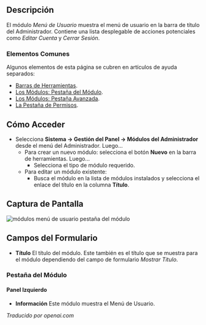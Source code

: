 <!-- Filename: Help4.x:Admin_Modules:_User_Menu  / Display title: Modules : Menu Utilisateur -->

## Descripción

El módulo *Menú de Usuario* muestra el menú de usuario en la barra de título del Administrador. Contiene una lista desplegable de acciones potenciales como *Editar Cuenta* y *Cerrar Sesión*.

### Elementos Comunes

Algunos elementos de esta página se cubren en artículos de ayuda separados:

* [Barras de Herramientas](jdocmanual?article=help/common-elements/toolbars).
* [Los Módulos: Pestaña del Módulo](jdocmanual?article=help/modules/modules-module-tab).
* [Los Módulos: Pestaña Avanzada](jdocmanual?article=help/modules/modules-advanced-tab).
* [La Pestaña de Permisos](jdocmanual?article=help/common-elements/edit-permissions).

## Cómo Acceder

- Selecciona **Sistema → Gestión del Panel → Módulos del Administrador** desde
  el menú del Administrador. Luego...
  - Para crear un nuevo módulo: selecciona el botón **Nuevo** en la barra de herramientas. Luego...
    - Selecciona el tipo de módulo requerido.
  - Para editar un módulo existente:
    - Busca el módulo en la lista de módulos instalados y selecciona el
      enlace del título en la columna **Título**.

## Captura de Pantalla

![módulos menú de usuario pestaña del módulo](../../../es/images/modules-admin/modules-user-menu-module-tab.png)

## Campos del Formulario

- **Título** El título del módulo. Este también es el título que se muestra
  para el módulo dependiendo del campo de formulario *Mostrar Título*.

### Pestaña del Módulo

#### Panel Izquierdo

- **Información** Este módulo muestra el Menú de Usuario.

*Traducido por openai.com*

